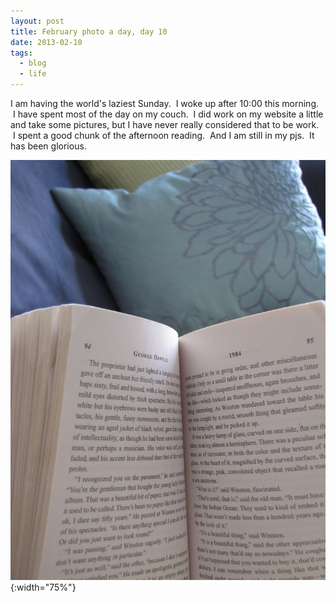 ```yaml
---
layout: post
title: February photo a day, day 10
date: 2013-02-10
tags:
  - blog
  - life
---
```


I am having the world's laziest Sunday.  I woke up after 10:00 this morning.  I have spent most of the day on my couch.  I did work on my website a little and take some pictures, but I have never really considered that to be work.  I spent a good chunk of the afternoon reading.  And I am still in my pjs.  It has been glorious.

![February 10: 3 o-clock](/assets/images/posts/10-feb-3-o-clock.jpg){:width="75%"}
